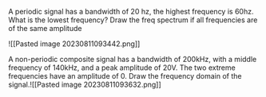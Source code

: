 A periodic signal has a bandwidth of 20 hz, the highest frequency is 60hz. What is the lowest frequency? Draw the freq spectrum if all frequencies are of the same amplitude

![[Pasted image 20230811093442.png]]

A non-periodic composite signal has a bandwidth of 200kHz, with a middle frequency of 140kHz, and a peak amplitude of 20V. The two extreme frequencies have an amplitude of 0. Draw the frequency domain of the signal.![[Pasted image 20230811093632.png]]
